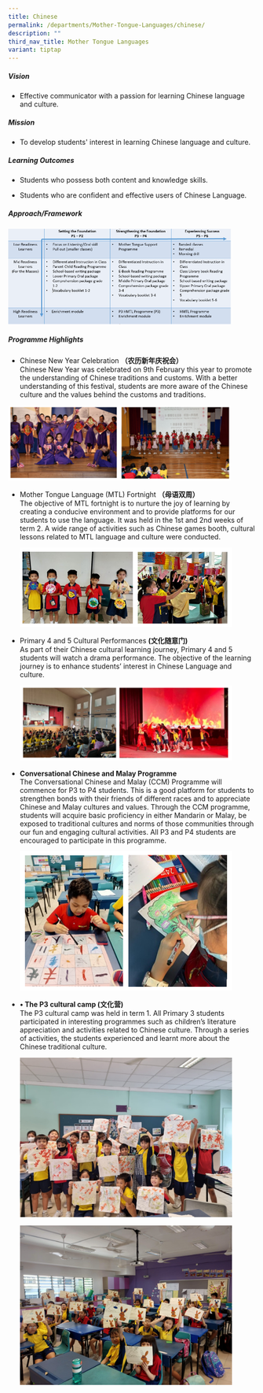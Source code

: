 ```yaml
---
title: Chinese
permalink: /departments/Mother-Tongue-Languages/chinese/
description: ""
third_nav_title: Mother Tongue Languages
variant: tiptap
---
```

<h5>Vision</h5>
<ul data-tight="true" class="tight">
<li>
<p>Effective communicator with a passion for learning Chinese language and
culture.&nbsp;</p>
</li>
</ul>
<h5>Mission</h5>
<ul data-tight="true" class="tight">
<li>
<p>To develop students' interest in learning Chinese language and culture.&nbsp;</p>
</li>
</ul>
<h5>Learning Outcomes</h5>
<ul>
<li>
<p>Students who possess both content and knowledge skills.</p>
</li>
<li>
<p>Students who are confident and effective users of Chinese Language.</p>
</li>
</ul>
<h5>Approach/Framework</h5>
<div class="isomer-image-wrapper">
<img style="width:90%" height="auto" width="100%" src="/images/chi1.png">
</div>
<h5>Programme Highlights</h5>
<ul data-tight="true" class="tight">
<li>
<p>Chinese New Year Celebration <strong>（农历新年庆祝会）</strong> 
<br>Chinese New Year was celebrated on 9th February this year to promote the
understanding of Chinese traditions and customs. With a better understanding
of this festival, students are more aware of the Chinese culture and the
values behind the customs and traditions.</p>
</li>
</ul>
<div class="isomer-image-wrapper">
<img style="width:90%" height="auto" width="100%" src="/images/chinese1.png">
</div>
<ul>
<li>
<p>Mother Tongue Language (MTL) Fortnight <strong>（母语双周）</strong> 
<br>The objective of MTL fortnight is to nurture the joy of learning by creating
a conducive environment and to provide platforms for our students to use
the language. It was held in the 1st and 2nd weeks of term 2. A wide range
of activities such as Chinese games booth, cultural lessons related to
MTL language and culture were conducted.</p>
<div class="isomer-image-wrapper">
<img style="width:90%" height="auto" width="100%" src="/images/mtl%20fortnight%202023.PNG">
</div>
</li>
<li>
<p>Primary 4 and 5 Cultural Performances <strong>(文化随意门)</strong> 
<br>As part of their Chinese cultural learning journey, Primary 4 and 5 students
will watch a drama performance. The objective of the learning journey is
to enhance students’ interest in Chinese Language and culture.</p>
<div class="isomer-image-wrapper">
<img style="width:90%" height="auto" width="100%" src="/images/cultural%20performance%202023.PNG">
</div>
</li>
<li>
<p><strong>Conversational Chinese and Malay Programme</strong> 
<br>The Conversational Chinese and Malay (CCM) Programme will commence for
P3 to P4 students. This is a good platform for students to strengthen bonds
with their friends of different races and to appreciate Chinese and Malay
cultures and values. Through the CCM programme, students will acquire basic
proficiency in either Mandarin or Malay, be exposed to traditional cultures
and norms of those communities through our fun and engaging cultural activities.
All P3 and P4 students are encouraged to participate in this programme.</p>
<div class="isomer-image-wrapper">
<img style="width:90%" height="auto" width="100%" src="/images/conversational%20chinese_malay%20programme%202023.PNG">
</div>
</li>
<li>
<p><strong>• The P3 cultural camp (文化营)</strong> 
<br>The P3 cultural camp was held in term 1. All Primary 3 students participated
in interesting programmes such as children’s literature appreciation and
activities related to Chinese culture. Through a series of activities,
the students experienced and learnt more about the Chinese traditional
culture.</p>
<div class="isomer-image-wrapper">
<img style="width:90%" height="auto" width="100%" src="/images/cl 2024 a.jpg">
</div>
<p></p>
<div class="isomer-image-wrapper">
<img style="width:90%" height="auto" width="100%" src="/images/cl 2024 b.jpg">
</div>
</li>
</ul>
<p></p>